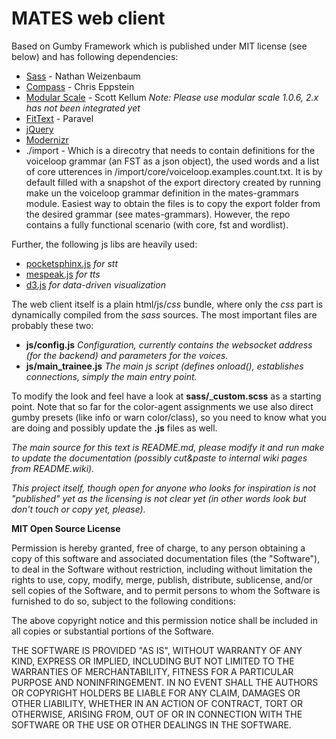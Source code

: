 MATES web client
=====================

Based on Gumby Framework which is published under MIT license (see below) and has following dependencies:

- [Sass](https://github.com/nex3/sass) - Nathan Weizenbaum
- [Compass](https://github.com/chriseppstein/compass) - Chris Eppstein
- [Modular Scale](https://github.com/Team-Sass/modular-scale) - Scott Kellum  *Note: Please use modular scale 1.0.6, 2.x has not been integrated yet*
- [FitText](http://fittextjs.com/) - Paravel
- [jQuery](http://jquery.com/)
- [Modernizr](http://modernizr.com/)
- ./import - Which is a direcotry that needs to contain definitions for the voiceloop grammar (an FST as a json object), the used words and a list of core utterences in /import/core/voiceloop.examples.count.txt. It is by default filled with a snapshot of the export directory created by running make un the voiceloop grammar definition in the mates-grammars module. Easiest way to obtain the files is to copy the export folder from the desired grammar (see mates-grammars). However, the repo contains a fully functional scenario (with core, fst and wordlist).

Further, the following js libs are heavily used:
- [pocketsphinx.js](http://syl22-00.github.io/pocketsphinx.js/) *for stt*
- [mespeak.js](http://www.masswerk.at/mespeak/) *for tts*
- [d3.js](http://www.http://d3js.org/) *for data-driven visualization*

The web client itself is a plain html/js/*css* bundle, where only the *css* part is dynamically compiled from the *sass* sources. The most important files are probably these two:
- **js/config.js** *Configuration, currently contains the websocket address (for the backend) and parameters for the voices.*
- **js/main_trainee.js** *The main js script (defines onload(), establishes connections, simply the main entry point.*

To modify the look and feel have a look at **sass/**_**custom.scss** as a starting point. Note that so far for the color-agent assignments we use also direct gumby presets (like info or warn color/class), so you need to know what you are doing and possibly update the **.js** files as well.

*The main source for this text is README.md, please modify it and run make to update the documentation (possibly cut&paste to internal wiki pages from README.wiki).*

*This project itself, though open for anyone who looks for inspiration is not "published" yet as the licensing is not clear yet (in other words look but don't touch or copy yet, please).*

**MIT Open Source License**

Permission is hereby granted, free of charge, to any person obtaining a copy of this software and associated
documentation files (the "Software"), to deal in the Software without restriction, including without limitation the
rights to use, copy, modify, merge, publish, distribute, sublicense, and/or sell copies of the Software, and to permit
persons to whom the Software is furnished to do so, subject to the following conditions:

The above copyright notice and this permission notice shall be included in all copies or substantial portions of the
Software.

THE SOFTWARE IS PROVIDED "AS IS", WITHOUT WARRANTY OF ANY KIND, EXPRESS OR IMPLIED, INCLUDING BUT NOT LIMITED TO THE
WARRANTIES OF MERCHANTABILITY, FITNESS FOR A PARTICULAR PURPOSE AND NONINFRINGEMENT. IN NO EVENT SHALL THE AUTHORS OR
COPYRIGHT HOLDERS BE LIABLE FOR ANY CLAIM, DAMAGES OR OTHER LIABILITY, WHETHER IN AN ACTION OF CONTRACT, TORT OR
OTHERWISE, ARISING FROM, OUT OF OR IN CONNECTION WITH THE SOFTWARE OR THE USE OR OTHER DEALINGS IN THE SOFTWARE.
